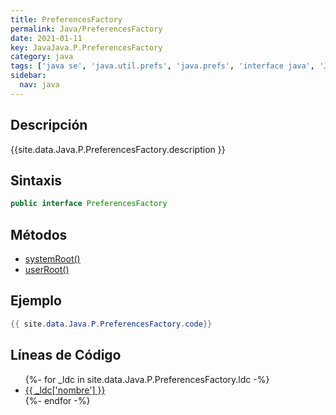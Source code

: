 ```yaml
---
title: PreferencesFactory
permalink: Java/PreferencesFactory
date: 2021-01-11
key: JavaJava.P.PreferencesFactory
category: java
tags: ['java se', 'java.util.prefs', 'java.prefs', 'interface java', 'Java 1.4']
sidebar: 
  nav: java
---
```


## Descripción
{{site.data.Java.P.PreferencesFactory.description }}

## Sintaxis
~~~java
public interface PreferencesFactory
~~~

## Métodos
* [systemRoot()](/Java/PreferencesFactory/systemRoot)
* [userRoot()](/Java/PreferencesFactory/userRoot)

## Ejemplo
~~~java
{{ site.data.Java.P.PreferencesFactory.code}}
~~~

## Líneas de Código
<ul>
{%- for _ldc in site.data.Java.P.PreferencesFactory.ldc -%}
   <li>
       <a href="{{_ldc['url'] }}">{{ _ldc['nombre'] }}</a>
   </li>
{%- endfor -%}
</ul>
